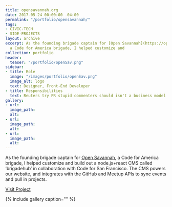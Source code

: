 ```yaml
---
title: opensavannah.org
date: 2017-05-24 00:00:00 -04:00
permalink: "/portfolio/opensavannah/"
tags:
- CIVIC-TECH
- SIDE-PROJECTS
layout: archive
excerpt: As the founding brigade captain for [Open Savannah](https://opensavannah.org/),
  a Code for America brigade, I helped customize and
collection: portfolio
header:
  teaser: "/portfolio/openSav.png"
sidebar:
- title: Role
  image: "/images/portfolio/openSav.png"
  image_alt: logo
  text: Designer, Front-End Developer
- title: Responsibilities
  text: Reuters try PR stupid commenters should isn't a business model
gallery:
- url: 
  image_path: 
  alt: 
- url: 
  image_path: 
  alt: 
- url: 
  image_path: 
  alt: 
---
```


As the founding brigade captain for [Open Savannah](https://opensavannah.org/), a Code for America brigade, I helped customize and build out a node.js+react CMS called ‘brigadehub’ in collaboration with Code for San Francisco. The CMS powers our website, and integrates with the GitHub and Meetup APIs to sync events and pull in projects.

[Visit Project](http://opensavannah.org/)

{% include gallery caption="" %}
